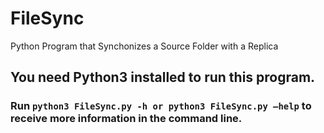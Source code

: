 # FileSync
Python Program that Synchonizes a Source Folder with a Replica

## You need Python3 installed to run this program.

### Run `python3 FileSync.py -h or python3 FileSync.py –help` to receive more information in the command line. 
